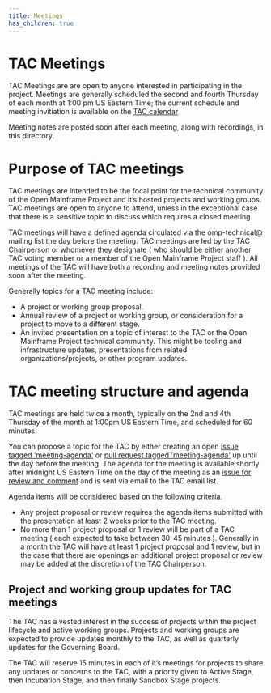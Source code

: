 ```yaml
---
title: Meetings
has_children: true
---
```


# TAC Meetings

TAC Meetings are are open to anyone interested in participating in the project. Meetings are generally scheduled the second and fourth Thursday of each month at 1:00 pm US Eastern Time; the current schedule and meeting invitiation is available on the [TAC calendar](https://lists.openmainframeproject.org/g/omp-technical/calendar)

Meeting notes are posted soon after each meeting, along with recordings, in this directory.

# Purpose of TAC meetings

TAC meetings are intended to be the focal point for the technical community of the Open Mainframe Project and it’s hosted projects and working groups. TAC meetings are open to anyone to attend, unless in the exceptional case that there is a sensitive topic to discuss which requires a closed meeting.

TAC meetings will have a defined agenda circulated via the omp-technical@ mailing list the day before the meeting. TAC meetings are led by the TAC Chairperson or whomever they designate ( who should be either another TAC voting member or a member of the Open Mainframe Project staff ). All meetings of the TAC will have both a recording and meeting notes provided soon after the meeting.

Generally topics for a TAC meeting include:

*   A project or working group proposal.
*   Annual review of a project or working group, or consideration for a project to move to a different stage.
*   An invited presentation on a topic of interest to the TAC or the Open Mainframe Project technical community. This might be tooling and infrastructure updates, presentations from related organizations/projects, or other program updates.

# TAC meeting structure and agenda

TAC meetings are held twice a month, typically on the 2nd and 4th Thursday of the month at 1:00pm US Eastern Time, and scheduled for 60 minutes. 

You can propose a topic for the TAC by either creating an open [issue tagged 'meeting-agenda'](https://github.com/openmainframeproject/tac/issues/new?labels=meeting-agenda) or [pull request tagged 'meeting-agenda'](https://github.com/openmainframeproject/tac/pulls?q=label%3Ameeting-agenda) up until the day before the meeting. The agenda for the meeting is available shortly after midnight US Eastern Time on the day of the meeting as an [issue for review and comment](https://github.com/openmainframeproject/tac/labels/meeting) and is sent via email to the TAC email list.

Agenda items will be considered based on the following criteria.

*   Any project proposal or review requires the agenda items submitted with the presentation at least 2 weeks prior to the TAC meeting.
*   No more than 1 project proposal or 1 review will be part of a TAC meeting ( each expected to take between 30-45 minutes ). Generally in a month the TAC will have at least 1 project proposal and 1 review, but in the case that there are openings an additional project proposal or review may be added at the discretion of the TAC Chairperson.

## Project and working group updates for TAC meetings

The TAC has a vested interest in the success of projects within the project lifecycle and active working groups. Projects and working groups are expected to provide updates monthly to the TAC, as well as quarterly updates for the Governing Board.

The TAC will reserve 15 minutes in each of it’s meetings for projects to share any updates or concerns to the TAC, with a priority given to Active Stage, then Incubation Stage, and then finally Sandbox Stage projects.
